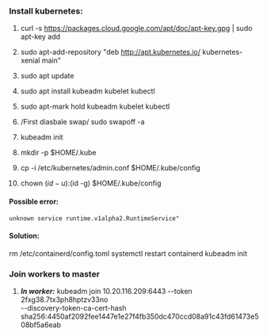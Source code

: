 ### Install kubernetes:
1. curl -s https://packages.cloud.google.com/apt/doc/apt-key.gpg | sudo apt-key add

2. sudo apt-add-repository "deb http://apt.kubernetes.io/ kubernetes-xenial main"

3. sudo apt update

4. sudo apt install kubeadm kubelet kubectl

5. sudo apt-mark hold kubeadm kubelet kubectl

6. /First diasbale swap/ sudo swapoff -a

7. kubeadm init

8. mkdir -p $HOME/.kube

9. cp -i /etc/kubernetes/admin.conf $HOME/.kube/config

10. chown $(id -u):$(id -g) $HOME/.kube/config


#### Possible error:
```
unknown service runtime.v1alpha2.RuntimeService"
```
#### Solution:
rm /etc/containerd/config.toml
systemctl restart containerd
kubeadm init


### Join workers to master

1. ***In worker:***  kubeadm join 10.20.116.209:6443 --token 2fxg38.7tx3ph8hptzv33no \
	--discovery-token-ca-cert-hash sha256:4450af2092fee1447e1e27f4fb350dc470ccd08a91c43fd61473e508bf5a6eab
